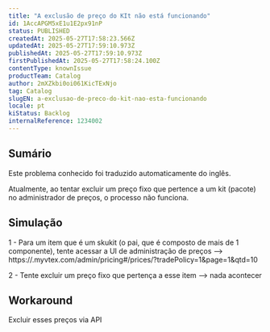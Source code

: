 ```yaml
---
title: "A exclusão de preço do KIt não está funcionando"
id: 1AccAPGM5xE1u1E2px91nP
status: PUBLISHED
createdAt: 2025-05-27T17:58:23.566Z
updatedAt: 2025-05-27T17:59:10.973Z
publishedAt: 2025-05-27T17:59:10.973Z
firstPublishedAt: 2025-05-27T17:58:24.100Z
contentType: knownIssue
productTeam: Catalog
author: 2mXZkbi0oi061KicTExNjo
tag: Catalog
slugEN: a-exclusao-de-preco-do-kit-nao-esta-funcionando
locale: pt
kiStatus: Backlog
internalReference: 1234002
---
```


## Sumário

<div class="alert alert-info">
  <p>Este problema conhecido foi traduzido automaticamente do inglês.</p>
</div>


Atualmente, ao tentar excluir um preço fixo que pertence a um kit (pacote) no administrador de preços, o processo não funciona.

## Simulação


1 - Para um item que é um skukit (o pai, que é composto de mais de 1 componente), tente acessar a UI de administração de preços --> https://.myvtex.com/admin/pricing#/prices/?tradePolicy=1&page=1&qtd=10

2 - Tente excluir um preço fixo que pertença a esse item --> nada acontecer

## Workaround


Excluir esses preços via API





